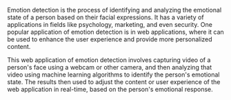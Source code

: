 Emotion detection is the process of identifying and analyzing the emotional state of a person based on their facial expressions.
It has a variety of applications in fields like psychology, marketing, and even security.
One popular application of emotion detection is in web applications, where it can be used to enhance the user experience and provide more personalized content.

This web application of emotion detection involves capturing video of a person's face using a webcam or other camera, and then analyzing that video using machine learning algorithms to identify the person's emotional state.
The results then used to adjust the content or user experience of the web application in real-time, based on the person's emotional response.
